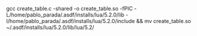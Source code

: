 gcc create_table.c -shared -o create_table.so -fPIC -L/home/pablo_parada/.asdf/installs/lua/5.2.0/lib -I/home/pablo_parada/.asdf/installs/lua/5.2.0/include  && mv create_table.so ~/.asdf/installs/lua/5.2.0/lib/lua/5.2/
